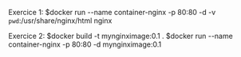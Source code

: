 Exercice 1:
$docker run --name container-nginx -p 80:80 -d -v `pwd`:/usr/share/nginx/html nginx

Exercice 2:
$docker build -t mynginximage:0.1 .
$docker run --name container-nginx -p 80:80 -d mynginximage:0.1
